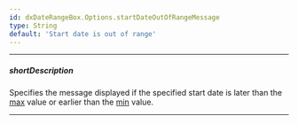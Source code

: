 ```yaml
---
id: dxDateRangeBox.Options.startDateOutOfRangeMessage
type: String
default: 'Start date is out of range'
---
```

---
##### shortDescription
Specifies the message displayed if the specified start date is later than the [max](/api-reference/10%20UI%20Components/DateBoxBase/1%20Configuration/max.md '{basewidgetpath}/Configuration/#max') value or earlier than the [min](/api-reference/10%20UI%20Components/DateBoxBase/1%20Configuration/min.md '{basewidgetpath}/Configuration/#min') value. 

---
